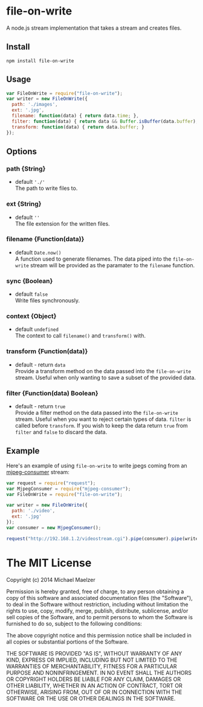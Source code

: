 file-on-write
==================
  
A node.js stream implementation that takes a stream and creates files.
  
## Install
```
npm install file-on-write
```
  
  
  
Usage
-------------

```javascript
var FileOnWrite = require("file-on-write");
var writer = new FileOnWrite({
  path: './images',
  ext: '.jpg',
  filename: function(data) { return data.time; },
  filter: function(data) { return data && Buffer.isBuffer(data.buffer); },
  transform: function(data) { return data.buffer; }
});
```
  
  
Options
------------

### path {String}
* default `'./'`  
The path to write files to.
  
### ext {String}
* default `''`  
The file extension for the written files.
  
### filename {Function(data)}
* default `Date.now()`  
A function used to generate filenames. The data piped into the `file-on-write` stream will be provided as the paramater to the `filename` function.
  
### sync {Boolean}
* default `false`  
Write files synchronously.
  
### context {Object}
* default `undefined`  
The context to call `filename()` and `transform()` with.
  
### transform {Function(data)}
* default - return `data`  
Provide a transform method on the data passed into the `file-on-write` stream. Useful when only wanting to save a subset of the provided data.
  
### filter {Function(data) Boolean}
* default - return `true`  
Provide a filter method on the data passed into the `file-on-write` stream. Useful when you want to reject certain types of data. `filter` is called before `transform`. If you wish to keep the data return `true` from `filter` and `false` to discard the data.
  
Example
--------------
Here's an example of using `file-on-write` to write jpegs coming from an [mjpeg-consumer](https://github.com/mmaelzer/mjpeg-consumer) stream:

```javascript
var request = require("request");
var MjpegConsumer = require("mjpeg-consumer");
var FileOnWrite = require("file-on-write");

var writer = new FileOnWrite({ 
  path: './video',
  ext: '.jpg'
});
var consumer = new MjpegConsumer();

request("http://192.168.1.2/videostream.cgi").pipe(consumer).pipe(writer);
```

The MIT License
===============

Copyright (c) 2014 Michael Maelzer

Permission is hereby granted, free of charge, to any person obtaining a copy
of this software and associated documentation files (the "Software"), to deal
in the Software without restriction, including without limitation the rights
to use, copy, modify, merge, publish, distribute, sublicense, and/or sell
copies of the Software, and to permit persons to whom the Software is
furnished to do so, subject to the following conditions:

The above copyright notice and this permission notice shall be included in
all copies or substantial portions of the Software.

THE SOFTWARE IS PROVIDED "AS IS", WITHOUT WARRANTY OF ANY KIND, EXPRESS OR
IMPLIED, INCLUDING BUT NOT LIMITED TO THE WARRANTIES OF MERCHANTABILITY,
FITNESS FOR A PARTICULAR PURPOSE AND NONINFRINGEMENT. IN NO EVENT SHALL THE
AUTHORS OR COPYRIGHT HOLDERS BE LIABLE FOR ANY CLAIM, DAMAGES OR OTHER
LIABILITY, WHETHER IN AN ACTION OF CONTRACT, TORT OR OTHERWISE, ARISING FROM,
OUT OF OR IN CONNECTION WITH THE SOFTWARE OR THE USE OR OTHER DEALINGS IN
THE SOFTWARE.
